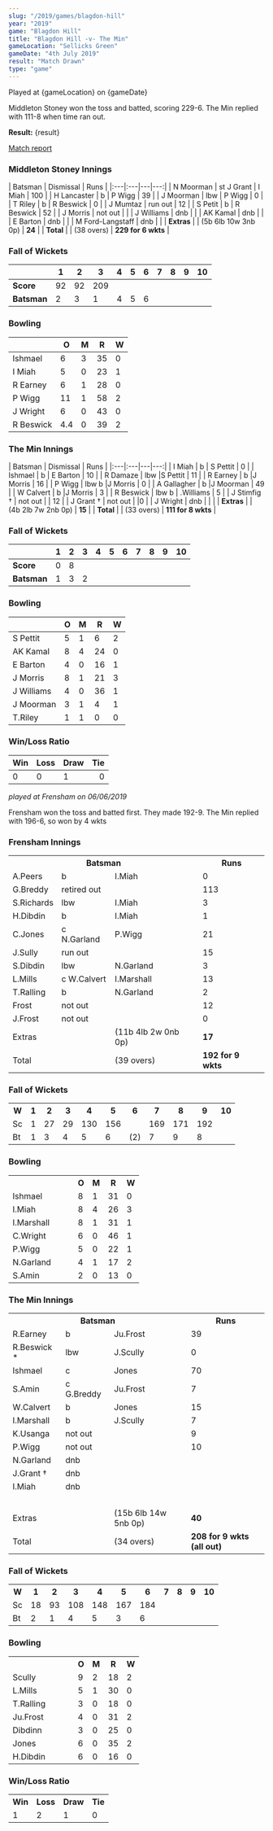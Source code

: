 ```yaml
---
slug: "/2019/games/blagdon-hill"
year: "2019"
game: "Blagdon Hill"
title: "Blagdon Hill -v- The Min"
gameLocation: "Sellicks Green"
gameDate: "4th July 2019"
result: "Match Drawn"
type: "game"
---
```


Played at {gameLocation} on {gameDate}

Middleton Stoney won the toss and batted, scoring 229-6. The Min replied with 111-8 when time ran out. 

**Result:** {result}

<a href="http://www.middletonstoneycc.co.uk/club-news/2019/mscc-vs-the-min-2019/">Match report</a>

### Middleton Stoney Innings

| Batsman | Dismissal | Runs |
|:---|:---|---|---:|
| N Moorman | st J Grant | I Miah | 100 |
| H Lancaster | b | P Wigg | 39 |
| J Moorman | lbw | P Wigg | 0 |
| T Riley | b | R Beswick | 0 |
| J Mumtaz | run out | 12 |
| S Petit | b | R Beswick | 52 |
| J Morris | not out | |
| J Williams | dnb | |
| AK Kamal | dnb | |
| E Barton | dnb | |
| M Ford-Langstaff | dnb | |
| **Extras** | | (5b 6lb 10w 3nb 0p) | **24** |
| **Total** | | (38 overs) | **229 for 6 wkts** |

### Fall of Wickets

| | 1 | 2 | 3 | 4 | 5 | 6 | 7 | 8 | 9 | 10 |
|---|---|---|---|---|---|---|---|---|---|---|
| **Score** | 92 | 92 | 209 | | | |
| **Batsman** | 2 | 3 | 1 | 4 | 5 | 6 | | |

### Bowling

| | O | M | R | W |
|---|---|---|---|---|
| Ishmael | 6 | 3 | 35 | 0 |
| I Miah | 5 | 0 | 23 | 1 |
| R Earney | 6 | 1 | 28 | 0 |
| P Wigg | 11 | 1 | 58 | 2 |
| J Wright | 6 | 0 | 43 | 0 |
| R Beswick | 4.4 | 0 | 39 | 2 |

### The Min Innings

| Batsman | Dismissal | Runs |
|:---|:---|---|---:|
| I Miah | b | S Pettit | 0 |
| Ishmael | b | E Barton | 10 |
| R Damaze | lbw |S Pettit | 11 |
| R Earney | b |J Morris | 16 |
| P Wigg | lbw b |J Morris | 0 |
| A Gallagher | b |J Moorman | 49 |
| W Calvert | b |J Morris | 3 |
| R Beswick | lbw b | .Williams | 5 |
| J Stimfig † | not out | | 12 |
| J Grant † | not out | |0 |
| J Wright | dnb | | |
| **Extras** | | (4b 2lb 7w 2nb 0p) | **15** |
| **Total** | | (33 overs) | **111 for 8 wkts** |

### Fall of Wickets

| | 1 | 2 | 3 | 4 | 5 | 6 | 7 | 8 | 9 | 10 |
|---|---|---|---|---|---|---|---|---|---|---|
| **Score** | 0 | 8 | | | | |
| **Batsman** | 1 | 3 | 2 | | | | | |

### Bowling

| | O | M | R | W |
|---|---|---|---|---|
| S Pettit |5 |1 |6 |2 |
| AK Kamal |8 |4 |24 |0 |
| E Barton |4 |0 |16 |1 |
| J Morris |8 |1 |21 |3 |
| J Williams |4 |0 |36 |1 |
| J Moorman |3 |1 |4 |1 |
| T.Riley | 1 | 1 | 0| 0 |

### Win/Loss Ratio

| Win | Loss | Draw |Tie |
|:---|:---|:---|---:|
| 0 | 0 | 1 | 0 |



<p><em>played at Frensham on 06/06/2019</em></p>
<div class="table">
<p>Frensham won the toss and batted first. They made 192-9. The Min replied with 196-6, so won by 4 wkts</p>


<h3>Frensham Innings</h3>
<table class="listing">
<tbody>
<tr>
<th colspan="3">Batsman</th>
<th>Runs</th>
</tr>
<tr>
<td class="bold">A.Peers</td>
<td>b</td><td>I.Miah</td>
<td>0</td>
</tr>
<tr>
<td class="bold">G.Breddy</td>
<td>retired out</td><td>&nbsp;</td>
<td>113</td>
</tr>
<tr>
<td class="bold">S.Richards</td>
<td>lbw</td><td>I.Miah</td>
<td>3</td>
</tr>
<tr>
<td class="bold">H.Dibdin</td>
<td>b</td><td>I.Miah</td>
<td>1</td>
</tr>
<tr>
<td class="bold">C.Jones</td>
<td>c N.Garland</td><td>P.Wigg</td>
<td>21</td>
</tr>
<tr>
<td class="bold">J.Sully</td>
<td>run out</td><td>&nbsp;</td>
<td>15</td>
</tr>
<tr>
<td class="bold">S.Dibdin</td>
<td>lbw</td><td>N.Garland</td>
<td>3</td>
</tr>
<tr>
<td class="bold">L.Mills</td>
<td>c W.Calvert</td><td>I.Marshall</td>
<td>13</td>
</tr>
<tr>
<td class="bold">T.Ralling</td>
<td>b</td><td>N.Garland</td>
<td>2</td>
</tr>
<tr>
<td class="bold">Frost</td>
<td>not out</td><td>&nbsp;</td>
<td>12</td>
</tr>
<tr>
<td class="bold">J.Frost</td>
<td>not out</td><td>&nbsp;</td>
<td>0</td>
</tr>
<tr>
<td class="bold" colspan="2">Extras</td>
<td>(11b 4lb 2w 0nb 0p)</td>
<td><strong>17</strong></td>
</tr>
<tr>
<td class="bold" colspan="2">Total</td>
<td>(39 overs)</td>
<td><strong>192 for 9 wkts </strong></td>
</tr>
</tbody>
</table>
<h3>Fall of Wickets</h3>
<table class="listing">
<tbody>
<tr>
<th class="bold">W</th>
<th>1</th>
<th>2</th>
<th>3</th>
<th>4</th>
<th>5</th>
<th>6</th>
<th>7</th>
<th>8</th>
<th>9</th>
<th>10</th>
</tr>
<tr>
<td class="bold">Sc</td>
<td>1</td>
<td>27</td>
<td>29</td>
<td>130</td>
<td>156</td>
<td></td>
<td>169</td>
<td>171</td>
<td>192</td>
<td></td>
</tr>
<tr>
<td class="bold">Bt</td>
<td>1</td>
<td>3</td>
<td>4</td>
<td>5</td>
<td>6</td>
<td>(2)</td>
<td>7</td>
<td>9</td>
<td>8</td>
<td></td>
</tr>
</tbody>
</table>
<h3>Bowling</h3>
<table class="listing">
<tbody>
<tr>
<th width="50%">&nbsp;</th>
<th>O</th>
<th>M</th>
<th>R</th>
<th>W</th>
</tr>
<tr>
<td class="bold">Ishmael</td>
<td>8</td>
<td>1</td>
<td>31</td>
<td>0</td>
</tr>
<tr>
<td class="bold">I.Miah</td>
<td>8</td>
<td>4</td>
<td>26</td>
<td>3</td>
</tr>
<tr>
<td class="bold">I.Marshall</td>
<td>8</td>
<td>1</td>
<td>31</td>
<td>1</td>
</tr>
<tr>
<td class="bold">C.Wright</td>
<td>6</td>
<td>0</td>
<td>46</td>
<td>1</td>
</tr>
<tr>
<td class="bold">P.Wigg</td>
<td>5</td>
<td>0</td>
<td>22</td>
<td>1</td>
</tr>
<tr>
<td class="bold">N.Garland</td>
<td>4</td>
<td>1</td>
<td>17</td>
<td>2</td>
</tr>
<tr>
<td class="bold">S.Amin</td>
<td>2</td>
<td>0</td>
<td>13</td>
<td>0</td>
</tr>
</tbody>
</table>
<h3>The Min Innings</h3>
<table class="listing">
<tbody>
<tr>
<th colspan="3">Batsman</th>
<th>Runs</th>
</tr>
<tr>
<td class="bold">R.Earney</td>
<td>b</td><td>Ju.Frost</td>
<td>39</td>
</tr>
<tr>
<td class="bold">R.Beswick *</td>
<td>lbw</td><td>J.Scully</td>
<td>0</td>
</tr>
<tr>
<td class="bold">Ishmael</td>
<td>c</td><td>Jones</td>
<td>70</td>
</tr>
<tr>
<td class="bold">S.Amin</td>
<td>c G.Breddy</td><td>Ju.Frost</td>
<td>7</td>
</tr>
<tr>
<td class="bold">W.Calvert</td>
<td>b</td><td>Jones</td>
<td>15</td>
</tr>
<tr>
<td class="bold">I.Marshall</td>
<td>b</td><td>J.Scully</td>
<td>7</td>
</tr>
<tr>
<td class="bold">K.Usanga</td>
<td>not out</td><td>&nbsp;</td>
<td>9</td>
</tr>
<tr>
<td class="bold">P.Wigg</td>
<td>not out</td><td>&nbsp;</td>
<td>10</td>
</tr>
<tr>
<td class="bold">N.Garland</td>
<td>dnb</td><td>&nbsp;</td>
<td>&nbsp;</td>
</tr>
<tr>
<td class="bold">J.Grant †</td>
<td>dnb</td><td>&nbsp;</td>
<td>&nbsp;</td>
</tr>
<tr>
<td class="bold">I.Miah</td>
<td>dnb</td><td>&nbsp;</td>
<td>&nbsp;</td>
</tr>
<tr>
<td class="bold"></td>
<td></td><td>&nbsp;</td>
<td>&nbsp;</td>
</tr>
<tr>
<td class="bold" colspan="2">Extras</td>
<td>(15b 6lb 14w 5nb 0p)</td>
<td><strong>40</strong></td>
</tr>
<tr>
<td class="bold" colspan="2">Total</td>
<td>(34 overs)</td>
<td><strong>208 for 9 wkts (all out)</strong></td>
</tr>
</tbody>
</table>
<h3>Fall of Wickets</h3>
<table class="listing">
<tbody>
<tr>
<th class="bold">W</th>
<th>1</th>
<th>2</th>
<th>3</th>
<th>4</th>
<th>5</th>
<th>6</th>
<th>7</th>
<th>8</th>
<th>9</th>
<th>10</th>
</tr>
<tr>
<td class="bold">Sc</td>
<td>18</td>
<td>93</td>
<td>108</td>
<td>148</td>
<td>167</td>
<td>184</td>
<td></td>
<td></td>
<td>&nbsp;</td>
<td>&nbsp;</td>
</tr>
<tr>
<td class="bold">Bt</td>
<td>2</td>
<td>1</td>
<td>4</td>
<td>5</td>
<td>3</td>
<td>6</td>
<td>&nbsp;</td>
<td>&nbsp;</td>
<td>&nbsp;</td>
<td>&nbsp;</td>
</tr>
</tbody>
</table>
<h3>Bowling</h3>
<table class="listing" cellspacing="1">
<tbody>
<tr>
<th width="50%">&nbsp;</th>
<th>O</th>
<th>M</th>
<th>R</th>
<th>W</th>
</tr>
<tr>
<td class="bold">Scully</td>
<td>9</td>
<td>2</td>
<td>18</td>
<td>2</td>
</tr>
<tr>
<td class="bold">L.Mills</td>
<td>5</td>
<td>1</td>
<td>30</td>
<td>0</td>
</tr>
<tr>
<td class="bold">T.Ralling</td>
<td>3</td>
<td>0</td>
<td>18</td>
<td>0</td>
</tr>
<tr>
<td class="bold">Ju.Frost</td>
<td>4</td>
<td>0</td>
<td>31</td>
<td>2</td>
</tr>
<tr>
<td class="bold">Dibdinn</td>
<td>3</td>
<td>0</td>
<td>25</td>
<td>0</td>
</tr>
<tr>
<td class="bold">Jones</td>
<td>6</td>
<td>0</td>
<td>35</td>
<td>2</td>
</tr>
<tr>
<td class="bold">H.Dibdin</td>
<td>6</td>
<td>0</td>
<td>16</td>
<td>0</td>
</tr>
</tbody>
</table>
<h3>Win/Loss Ratio</h3>
<table class="listing" cellspacing="2">
<tbody>
<tr>
<th>Win</th>
<th>Loss</th>
<th>Draw</th>
<th>Tie</th>
</tr>
<tr>
<td>1</td>
<td>2</td>
<td>1</td>
<td>0</td>
</tr>
</tbody>
</table>
</div>

